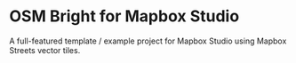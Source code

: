 # OSM Bright for Mapbox Studio

A full-featured template / example project for Mapbox Studio using Mapbox Streets vector tiles.
